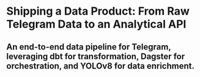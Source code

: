 # Shipping a Data Product: From Raw Telegram Data to an Analytical API

## An end-to-end data pipeline for Telegram, leveraging dbt for transformation, Dagster for orchestration, and YOLOv8 for data enrichment.